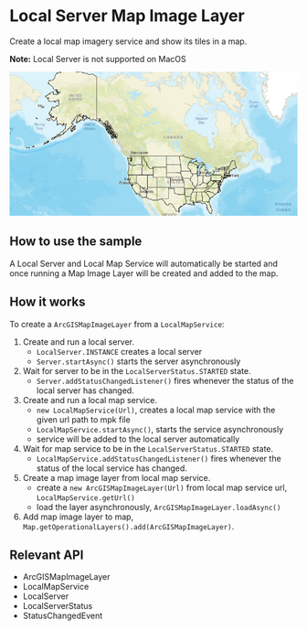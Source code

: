 # Local Server Map Image Layer

Create a local map imagery service and show its tiles in a map.

**Note:**   Local Server is not supported on MacOS

![](LocalServerMapImageLayer.png)

## How to use the sample

A Local Server and Local Map Service will automatically be started and once running a Map Image Layer will be created and added to the map.

## How it works

To create a `ArcGISMapImageLayer` from a `LocalMapService`:

1.  Create and run a local server.
    *   `LocalServer.INSTANCE` creates a local server
    *   `Server.startAsync()` starts the server asynchronously
2.  Wait for server to be in the  `LocalServerStatus.STARTED` state.
    *   `Server.addStatusChangedListener()` fires whenever the status of the local server has changed.
3.  Create and run a local map service.
    *   `new LocalMapService(Url)`, creates a local map service with the given url path to mpk file
    *   `LocalMapService.startAsync()`, starts the service asynchronously
    *   service will be added to the local server automatically
4.  Wait for map service to be in the  `LocalServerStatus.STARTED` state.
    *   `LocalMapService.addStatusChangedListener()` fires whenever the status of the local service has changed.
5.  Create a map image layer from local map service.
    *   create a `new ArcGISMapImageLayer(Url)` from local map service url, `LocalMapService.getUrl()`
    *   load the layer asynchronously, `ArcGISMapImageLayer.loadAsync()`
6.  Add map image layer to map, `Map.getOperationalLayers().add(ArcGISMapImageLayer)`.

## Relevant API

*   ArcGISMapImageLayer
*   LocalMapService
*   LocalServer
*   LocalServerStatus
*   StatusChangedEvent
